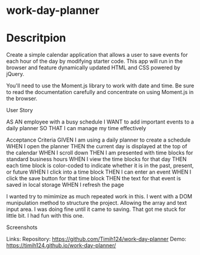 # work-day-planner

# Descritpion 

Create a simple calendar application that allows a user to save events for each hour of the day by modifying starter code. This app will run in the browser and feature dynamically updated HTML and CSS powered by jQuery.

You'll need to use the Moment.js library to work with date and time. Be sure to read the documentation carefully and concentrate on using Moment.js in the browser.

User Story 

AS AN employee with a busy schedule
I WANT to add important events to a daily planner
SO THAT I can manage my time effectively

Acceptance Criteria
GIVEN I am using a daily planner to create a schedule
WHEN I open the planner
THEN the current day is displayed at the top of the calendar
WHEN I scroll down
THEN I am presented with time blocks for standard business hours
WHEN I view the time blocks for that day
THEN each time block is color-coded to indicate whether it is in the past, present, or future
WHEN I click into a time block
THEN I can enter an event
WHEN I click the save button for that time block
THEN the text for that event is saved in local storage
WHEN I refresh the page

I wanted try to mimimize as much repeated work in this. I went with a DOM munipulation method to structure the project. Allowing the array and text input area.  I was doing fine until it came to saving. That got me stuck for little bit. I had fun with this one.

Screenshots




Links:
Repository: https://github.com/Timih124/work-day-planner
Demo: https://timih124.github.io/work-day-planner/
